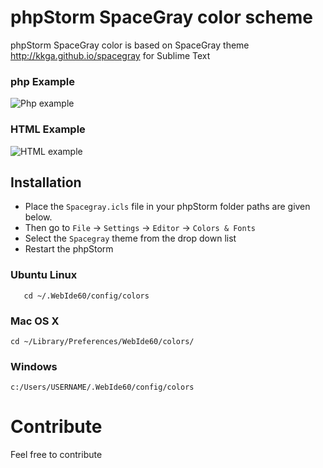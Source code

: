 phpStorm SpaceGray color scheme
==================

phpStorm SpaceGray color is based on SpaceGray theme http://kkga.github.io/spacegray for Sublime Text

### php Example ###
![Php example](http://i.imgur.com/7Xakbf7.png)

### HTML Example ###
![HTML example](http://i.imgur.com/6pcqHd8.jpg)

## Installation ##

- Place the `Spacegray.icls` file in your phpStorm folder paths are given below. 
- Then go to `File` -> `Settings` -> `Editor` -> `Colors & Fonts`
- Select the `Spacegray` theme from the drop down list
- Restart the phpStorm


### Ubuntu Linux ###
       cd ~/.WebIde60/config/colors

### Mac OS X ###

    cd ~/Library/Preferences/WebIde60/colors/

### Windows ###

    c:/Users/USERNAME/.WebIde60/config/colors

# Contribute #

Feel free to contribute 
